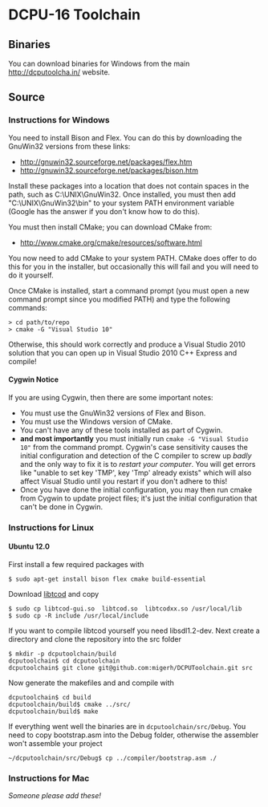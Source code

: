 # DCPU-16 Toolchain

## Binaries
You can download binaries for Windows from the main http://dcputoolcha.in/ website.

## Source

### Instructions for Windows

You need to install Bison and Flex.  You can do this by downloading the GnuWin32 versions from these links:

* http://gnuwin32.sourceforge.net/packages/flex.htm
* http://gnuwin32.sourceforge.net/packages/bison.htm

Install these packages into a location that does not contain spaces in the path, such as C:\UNIX\GnuWin32.  Once installed, you must then add "C:\UNIX\GnuWin32\bin" to your system PATH environment variable (Google has the answer if you don't know how to do this).

You must then install CMake; you can download CMake from:

* http://www.cmake.org/cmake/resources/software.html

You now need to add CMake to your system PATH.  CMake does offer to do this for you in the installer, but occasionally this will fail and you will need to do it yourself.

Once CMake is installed, start a command prompt (you must open a new command prompt since you modified PATH) and type the following commands:

```
> cd path/to/repo
> cmake -G "Visual Studio 10"
```

Otherwise, this should work correctly and produce a Visual Studio 2010 solution that you can open up in Visual Studio 2010 C++ Express and compile!

#### Cygwin Notice

If you are using Cygwin, then there are some important notes:

* You must use the GnuWin32 versions of Flex and Bison.
* You must use the Windows version of CMake.
* You can't have any of these tools installed as part of Cygwin.
* **and most importantly** you must initially run `cmake -G "Visual Studio 10"` from the command prompt.  Cygwin's case sensitivity causes the initial configuration and detection of the C compiler to screw up _badly_ and the only way to fix it is to _restart your computer_. You will get errors like "unable to set key 'TMP', key 'Tmp' already exists" which will also affect Visual Studio until you restart if you don't adhere to this!
* Once you have done the initial configuration, you may then run cmake from Cygwin to update project files; it's just the initial configuration that can't be done in Cygwin.

### Instructions for Linux

#### Ubuntu 12.0

First install a few required packages with

```
$ sudo apt-get install bison flex cmake build-essential
```

Download [libtcod](http://doryen.eptalys.net/libtcod/download/) and copy

```
$ sudo cp libtcod-gui.so  libtcod.so  libtcodxx.so /usr/local/lib
$ sudo cp -R include /usr/local/include
```

If you want to compile libtcod yourself you need libsdl1.2-dev. Next create a directory and clone the repository into the src folder

```
$ mkdir -p dcputoolchain/build
dcputoolchain$ cd dcputoolchain
dcputoolchain$ git clone git@github.com:migerh/DCPUToolchain.git src
```

Now generate the makefiles and and compile with

```
dcputoolchain$ cd build
dcputoolchain/build$ cmake ../src/
dcputoolchain/build$ make
```

If everything went well the binaries are in ```dcputoolchain/src/Debug```. You need to copy bootstrap.asm into the Debug folder, otherwise the assembler won't assemble your project

```
~/dcputoolchain/src/Debug$ cp ../compiler/bootstrap.asm ./
```

### Instructions for Mac

_Someone please add these!_